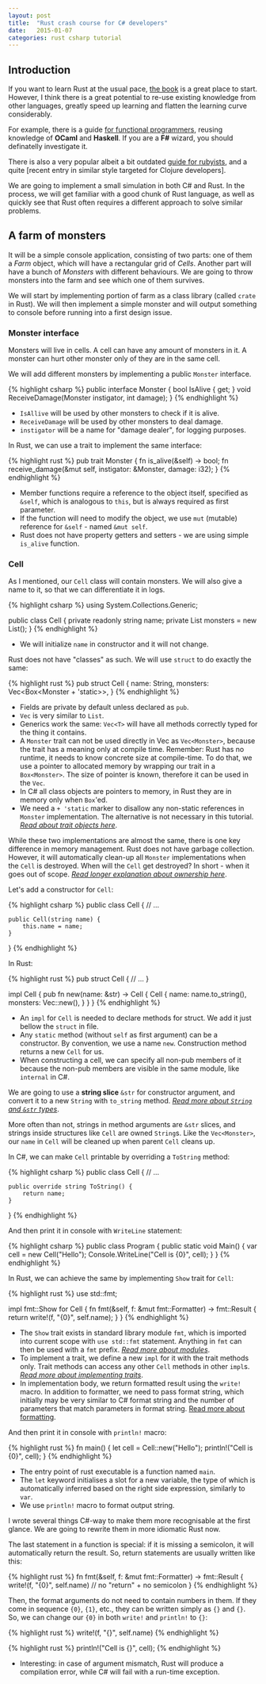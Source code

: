 ```yaml
---
layout: post
title:  "Rust crash course for C# developers"
date:   2015-01-07
categories: rust csharp tutorial
---
```


## Introduction

If you want to learn Rust at the usual pace, [the book][rust-book] is a
great place to start. However, I think there is a great potential
to re-use existing knowledge from other languages, greatly speed up
learning and flatten the learning curve considerably.

For example, there is a guide [for functional programmers][rust-for-functional-programmers],
reusing knowledge of __OCaml__ and __Haskell__. If you are a __F#__
wizard, you should definatelly investigate it.

There is also a very popular albeit a bit outdated
[guide for rubyists][rustforrubyists], and a quite [recent entry in
similar style targeted for Clojure developers].

[rust-book]: http://doc.rust-lang.org/book/
[rust-for-functional-programmers]: http://science.raphael.poss.name/rust-for-functional-programmers.html
[rustforrubyists]: http://www.rustforrubyists.com/
[rustforclojure]: https://gist.github.com/oakes/4af1023b6c5162c6f8f0

We are going to implement a small simulation in both C# and Rust.
In the process, we will get familiar with a good chunk of Rust
language, as well as quickly see that Rust often requires
a different approach to solve similar problems.

## A farm of monsters

It will be a simple console application, consisting
of two parts: one of them a _Farm_ object, which will
have a rectangular grid of _Cells_. Another part will have a bunch
of _Monsters_ with different behaviours. We are going to throw
monsters into the farm and see which one of them survives.

We will start by implementing portion of farm as a class library
(called `crate` in Rust). We will then implement a simple monster
and will output something to console before running into a first
design issue.

### Monster interface

Monsters will live in cells. A cell can have any amount of
monsters in it. A monster can hurt other monster only of they
are in the same cell.

We will add different monsters by implementing a public `Monster`
interface.

{% highlight csharp %}
public interface Monster {
    bool IsAlive { get; }
    void ReceiveDamage(Monster instigator, int damage);
}
{% endhighlight %}

- `IsAllive` will be used by other monsters to check if it is alive.
- `ReceiveDamage` will be used by other monsters to deal damage.
- `instigator` will be a name for "damage dealer", for logging purposes.

In Rust, we can use a trait to implement the same interface:

{% highlight rust %}
pub trait Monster {
    fn is_alive(&self) -> bool;
    fn receive_damage(&mut self, instigator: &Monster, damage: i32);
}
{% endhighlight %}

- Member functions require a reference to the object itself, specified as
`&self`, which is analogous to `this`, but is always required as first parameter.
- If the function will need to modify the object, we use `mut` (mutable)
reference for `&self` - named `&mut self`.
- Rust does not have property getters and setters - we are using simple `is_alive` function.

### Cell

As I mentioned, our `Cell` class will contain monsters. We will also
give a name to it, so that we can differentiate it in logs.

{% highlight csharp %}
using System.Collections.Generic;

public class Cell {
    private readonly string name;
    private List<Monster> monsters = new List<Monster>();
}
{% endhighlight %}

- We will initialize `name` in constructor and it will not change.

Rust does not have "classes" as such. We will use `struct` to do
exactly the same:

{% highlight rust %}
pub struct Cell {
    name: String,
    monsters: Vec<Box<Monster + 'static>>,
}
{% endhighlight %}

- Fields are private by default unless declared as `pub`.
- `Vec` is very similar to `List`.
- Generics work the same: `Vec<T>` will have all methods correctly
typed for the thing it contains.
- A `Monster` trait can not be used directly in Vec as `Vec<Monster>`,
because the trait has a meaning only at compile time. Remember: Rust
has no runtime, it needs to know concrete size at compile-time. To
do that, we use a pointer to allocated memory by wrapping our trait
in a `Box<Monster>`. The size of pointer is known, therefore it
can be used in the `Vec`.
- In C# all class objects are pointers to memory, in Rust
they are in memory only when `Box`'ed.
- We need a `+ 'static` marker to disallow any non-static references
in `Monster` implementation. The alternative is not necessary in this tutorial. _[Read about trait objects here][trait-objects]_.

While these two implementations are almost the same, there is one
key difference in memory management. Rust does not have garbage
collection. However, it will automatically clean-up all `Monster`
implementations when the `Cell` is destroyed. When will the `Cell`
get destroyed? In short - when it goes out of scope. _[Read longer
explanation about ownership here][ownership]_.

Let's add a constructor for `Cell`:

{% highlight csharp %}
public class Cell {
    // ...

    public Cell(string name) {
        this.name = name;
    }
}
{% endhighlight %}

In Rust:

{% highlight rust %}
pub struct Cell {
    // ...
}

impl Cell {
    pub fn new(name: &str) -> Cell {
        Cell {
            name: name.to_string(),
            monsters: Vec::new(),
        }
    }
}
{% endhighlight %}

- An `impl` for `Cell` is needed to declare methods for struct. We add it just bellow the `struct` in file.
- Any `static` method (without `self` as first argument) can be a
constructor. By convention, we use a name `new`. Construction method
returns a new `Cell` for us.
- When constructing a cell, we can specify all non-pub members of it
because the non-pub members are visible in the same module,
like `internal` in C#.

We are going to use a __string slice__ `&str` for constructor argument,
and convert it to a new `String` with `to_string` method.
_[Read more about `String` and `&str` types][strings-and-slices]_.

More often than not, strings in method arguments are `&str` slices, and
strings inside structures like `Cell` are owned `String`s. Like the
`Vec<Monster>`, our `name` in `Cell` will be cleaned up when
parent `Cell` cleans up.

In C#, we can make `Cell` printable by overriding a `ToString` method:

{% highlight csharp %}
public class Cell {
    // ...

    public override string ToString() {
        return name;
    }
}
{% endhighlight %}

And then print it in console with `WriteLine` statement:

{% highlight csharp %}
public class Program
{
    public static void Main()
    {
        var cell = new Cell("Hello");
        Console.WriteLine("Cell is {0}", cell);
    }
}
{% endhighlight %}

In Rust, we can achieve the same by implementing `Show`
trait for `Cell`:

{% highlight rust %}
use std::fmt;

impl fmt::Show for Cell {
    fn fmt(&self, f: &mut fmt::Formatter) -> fmt::Result {
        return write!(f, "{0}", self.name);
    }
}
{% endhighlight %}

- The `Show` trait exists in standard library module `fmt`, which
is imported into current scope with `use std::fmt` statement. Anything
in `fmt` can then be used with a `fmt` prefix.
_[Read more about modules][modules]_.
- To implement a trait, we define a new `impl` for it with the trait
methods only. Trait methods can access any other `Cell` methods in
other `impl`s. _[Read more about implementing traits][implementing-traits]_.
- In implementation body, we return formatted result using the
`write!` macro. In addition to formatter, we need to pass
format string, which initially may be very similar to C# format
string and the number of parameters that match parameters in format
string. [Read more about formatting][string-formatting].

And then print it in console with `println!` macro:

{% highlight rust %}
fn main() {
    let cell = Cell::new("Hello");
    println!("Cell is {0}", cell);
}
{% endhighlight %}

- The entry point of rust executable is a function named `main`.
- The `let` keyword initialises a slot for a new variable, the type of which is automatically inferred based on the right side expression,
similarly to `var`.
- We use `println!` macro to format output string.

I wrote several things C#-way to make them more recognisable at
the first glance. We are going to rewrite them in more idiomatic
Rust now.

The last statement in a function is special: if it is missing
a semicolon, it will automatically return the result. So,
return statements are usually written like this:

{% highlight rust %}
fn fmt(&self, f: &mut fmt::Formatter) -> fmt::Result {
    write!(f, "{0}", self.name) // no "return" + no semicolon
}
{% endhighlight %}

Then, the format arguments do not need to contain numbers in them.
If they come in sequence `{0}`, `{1}`, etc., they can be written
simply as `{}` and `{}`. So, we can change our `{0}` in both
`write!` and `println!` to `{}`:

{% highlight rust %}
write!(f, "{}", self.name)
{% endhighlight %}

{% highlight rust %}
println!("Cell is {}", cell);
{% endhighlight %}

- Interesting: in case of argument mismatch, Rust will produce a
compilation error, while C# will fail with a run-time exception.

[reddit-post-about-abstract-class]: http://www.reddit.com/r/rust/comments/29ywdu/what_you_dont_love_about_rust/ciq4m20
[string-formatting]: http://doc.rust-lang.org/std/fmt/
[modules]: /todo
[implementing-traits]: /todo
[strings-and-slices]: /rust/csharp/tutorial/2015/01/06/rust-reference-for-csharp-developers.html#strings-and-string-slices
[trait-objects]: /todo
[ownership]: /todo
